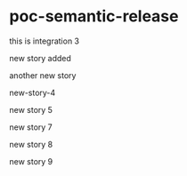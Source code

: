 # poc-semantic-release

this is integration 3

new story added


another new story


new-story-4

new story 5

new story 7

new story 8

new story 9

